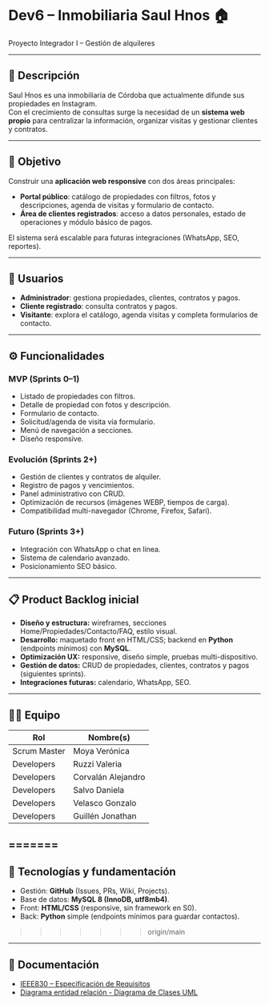 # Dev6 – Inmobiliaria Saul Hnos 🏠
Proyecto Integrador I – Gestión de alquileres

---

## 📌 Descripción
Saul Hnos es una inmobiliaria de Córdoba que actualmente difunde sus propiedades en Instagram.  
Con el crecimiento de consultas surge la necesidad de un **sistema web propio** para centralizar la información, organizar visitas y gestionar clientes y contratos.

---

## 🎯 Objetivo
Construir una **aplicación web responsive** con dos áreas principales:
- **Portal público**: catálogo de propiedades con filtros, fotos y descripciones, agenda de visitas y formulario de contacto.
- **Área de clientes registrados**: acceso a datos personales, estado de operaciones y módulo básico de pagos.

El sistema será escalable para futuras integraciones (WhatsApp, SEO, reportes).

---

## 👥 Usuarios
- **Administrador**: gestiona propiedades, clientes, contratos y pagos.  
- **Cliente registrado**: consulta contratos y pagos.  
- **Visitante**: explora el catálogo, agenda visitas y completa formularios de contacto.  

---

## ⚙️ Funcionalidades
### MVP (Sprints 0–1)
- Listado de propiedades con filtros.
- Detalle de propiedad con fotos y descripción.
- Formulario de contacto.
- Solicitud/agenda de visita vía formulario.
- Menú de navegación a secciones.
- Diseño responsive.

### Evolución (Sprints 2+)
- Gestión de clientes y contratos de alquiler.
- Registro de pagos y vencimientos.
- Panel administrativo con CRUD.
- Optimización de recursos (imágenes WEBP, tiempos de carga).
- Compatibilidad multi-navegador (Chrome, Firefox, Safari).

### Futuro (Sprints 3+)
- Integración con WhatsApp o chat en línea.
- Sistema de calendario avanzado.
- Posicionamiento SEO básico.

---

## 📋 Product Backlog inicial
- **Diseño y estructura:** wireframes, secciones Home/Propiedades/Contacto/FAQ, estilo visual.
- **Desarrollo:** maquetado front en HTML/CSS; backend en **Python** (endpoints mínimos) con **MySQL**.
- **Optimización UX:** responsive, diseño simple, pruebas multi-dispositivo.
- **Gestión de datos:** CRUD de propiedades, clientes, contratos y pagos (siguientes sprints).
- **Integraciones futuras:** calendario, WhatsApp, SEO.

---

## 👨‍💻 Equipo
| Rol             | Nombre(s) |
|-----------------|-----------|
| Scrum Master    | Moya Verónica |
| Developers      | Ruzzi Valeria |
| Developers      | Corvalán Alejandro |
| Developers      | Salvo Daniela |
| Developers      | Velasco Gonzalo |
| Developers      | Guillén Jonathan |


=======
---
## 🧱 Tecnologías y fundamentación
- Gestión: **GitHub** (Issues, PRs, Wiki, Projects).
- Base de datos: **MySQL 8 (InnoDB, utf8mb4)**.
- Front: **HTML/CSS** (responsive, sin framework en S0).
- Back: **Python** simple (endpoints mínimos para guardar contactos).
>>>>>>> origin/main

---

## 📂 Documentación
- [IEEE830 – Especificación de Requisitos](./docs/IEEE830.pdf)  
- [Diagrama entidad relación - Diagrama de Clases UML](./docs/DER.pdf)  

